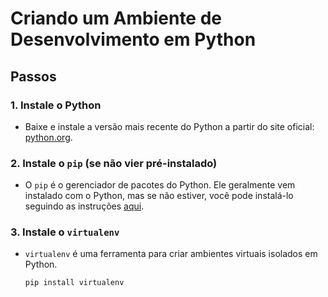 # Criando um Ambiente de Desenvolvimento em Python

## Passos

### 1. Instale o Python
- Baixe e instale a versão mais recente do Python a partir do site oficial: [python.org](https://www.python.org/downloads/).

### 2. Instale o `pip` (se não vier pré-instalado)
- O `pip` é o gerenciador de pacotes do Python. Ele geralmente vem instalado com o Python, mas se não estiver, você pode instalá-lo seguindo as instruções [aqui](https://pip.pypa.io/en/stable/installation/).

### 3. Instale o `virtualenv`
- `virtualenv` é uma ferramenta para criar ambientes virtuais isolados em Python.
  ```bash
  pip install virtualenv
